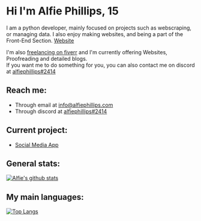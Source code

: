 # Hi I'm Alfie Phillips, 15

I am a python developer, mainly focused on
projects such as webscraping, or managing data.
I also enjoy making websites, and being a part
of the Front-End Section. [Website](https://www.alfiephillips.com)

I'm also [freelancing on fiverr](https://www.fiverr.com/alfiephillips?up_rollout=true) and I'm currently offering Websites, Proofreading and detailed blogs.  
If you want me to do something for you, you can also contact me on discord at 
[alfiephillips#2414](https://discord.com/users/469240068591190020)


## Reach me:
- Through email at [info@alfiephillips.com](mailto://info@alfiephillips.com)
- Through discord at [alfiephillips#2414](https://discord.com/users/469240068591190020)

## Current project:

  - [Social Media App](https://github.com/AlfiePhillips/expressjs)

## General stats:
[![Alfie's github stats](https://github-readme-stats.vercel.app/api?username=AlfiePhillips&show_icons=true&count_private=true&include_all_commits=true&theme=react)](https://github.com/AlfiePhillips?tab=repositories)

## My main languages:
[![Top Langs](https://github-readme-stats.vercel.app/api/top-langs/?username=AlfiePhillips&layout=compact&langs_count=3&theme=react)](https://github.com/AlfiePhillips?tab=repositories)
